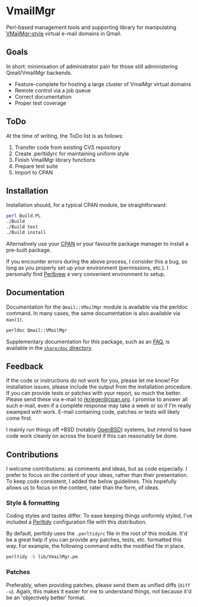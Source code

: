 # VmailMgr

Perl-based management tools and supporting library for manipulating [VMailMgr-style](http://vmailmgr.org/) virtual e-mail domains in Qmail.

## Goals

In short: minimisation of administrator pain for those still administering Qmail/VmailMgr backends.

* Feature-complete for hosting a large cluster of VmaiMgr virtual domains
* Remote control via a job queue
* Correct documentation
* Proper test coverage

## ToDo

At the time of writing, the ToDo list is as follows:

1. Transfer code from existing CVS repository
2. Create .perltidyrc for maintaining uniform style
3. Finish VmailMgr library functions
4. Prepare test suite
5. Import to CPAN

## Installation

Installation should, for a typical CPAN module, be straightforward:

```bash
perl Build.PL
./Build
./Build test
./Build install
```

Alternatively use your [CPAN](http://metacpan.org) or your favourite package manager to install a pre-built package.

If you encounter errors during the above process, I consider this a bug, so long as you properly set up your environment (permissions, etc.). I personally find [Perlbrew](http://perlbrew.pl) a very convenient environment to setup.

## Documentation

Documentation for the `Qmail::VMailMgr` module is available via the perldoc command. In many cases, the same documentation is also available via `man(1)`.

```bash
perldoc Qmail::VMailMgr
```

Supplementary documentation for this package, such as an [FAQ](share/doc/FAQ.md), is available in the [`share/doc` directory](share/doc/).


## Feedback

If the code or instructions do not work for you, please let me know! For installation issues, please include the output from the installation procedure. If you can provide tests or patches with your report, so much the better. Please send these via e-mail to <rkrieger@cpan.org>. I promise to answer all such e-mail, even if a complete response may take a week or so if I'm really swamped with work. E-mail containing code, patches or tests will likely come first. 

I mainly run things off *BSD (notably [OpenBSD](http://www.openbsd.org)) systems, but intend to have code work cleanly on across the board if this can reasonably be done.

## Contributions

I welcome contributions: as comments and ideas, but as code especially. I prefer to focus on the content of your ideas, rather than their presentation. To keep code consistent, I added the below guidelines. This hopefully allows us to focus on the content, rater than the form, of ideas.

### Style & formatting

Coding styles and tastes differ. To ease keeping things uniformly styled, I've included a [Perltidy](http://perltidy.sourceforge.net/) configuration file with this distribution.

By default, perltidy uses the `.perltidyrc` file in the root of this module. It'd be a great help if you can provide any patches, tests, etc. formatted this way. For example, the following command edits the modified file in place.

```bash
perltidy -b lib/VmailMgr.pm
```

### Patches

Preferably, when providing patches, please send them as unified diffs (`diff -u`). Again, this makes it easier for me to understand things, not because it'd be an 'objectively better' format. 
